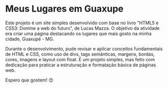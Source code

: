 # Meus Lugares em Guaxupe

Este projeto é um site simples desenvolvido com base no livro "HTML5 e CSS3: Domine a web do futuro", de Lucas Mazza. O objetivo da atividade era criar uma página destacando os lugares que mais gosto na minha cidade, Guaxupé - MG.

Durante o desenvolvimento, pude revisar e aplicar conceitos fundamentais de HTML e CSS, como uso de divs, tags semânticas, margens, bordas, cores, imagens e layout com float. É um projeto simples, mas feito com dedicação para praticar a estruturação e formatação básica de páginas web.

Espero que gostem! 😊
